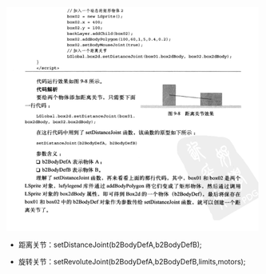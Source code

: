 ![](/assets/importjoinit1.png)



+ 距离关节：setDistanceJoint\(b2BodyDefA,b2BodyDefB\);

+ 旋转关节：setRevoluteJoint\(b2BodyDefA,b2BodyDefB,limits,motors\);


